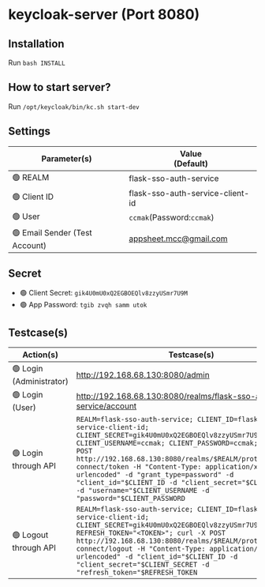 # keycloak-server (Port 8080)
## Installation
Run `bash INSTALL`
## How to start server?
Run `/opt/keycloak/bin/kc.sh start-dev`
## Settings
|Parameter(s)|Value<br/>(Default)|
|---|---|
|:green_circle: REALM|flask-sso-auth-service|
|:green_circle: Client ID|flask-sso-auth-service-client-id|
|:green_circle: User|`ccmak`(Password:`ccmak`)|
|:green_circle: Email Sender (Test Account)|appsheet.mcc@gmail.com|
## Secret
- :green_circle: Client Secret: `gik4U0mU0xQ2EGBOEQlv8zzyUSmr7U9M`
- :green_circle: App Password: `tgib zvqh samm utok`
## Testcase(s)
|Action(s)|Testcase(s)|
|---|---|
|:green_circle: Login<br/>(Administrator)|http://192.168.68.130:8080/admin|
|:green_circle: Login (User)|http://192.168.68.130:8080/realms/flask-sso-auth-service/account|
|:green_circle: Login through API|`REALM=flask-sso-auth-service; CLIENT_ID=flask-sso-auth-service-client-id; CLIENT_SECRET=gik4U0mU0xQ2EGBOEQlv8zzyUSmr7U9M; CLIENT_USERNAME=ccmak; CLIENT_PASSWORD=ccmak; curl -X POST http://192.168.68.130:8080/realms/$REALM/protocol/openid-connect/token -H "Content-Type: application/x-www-form-urlencoded" -d "grant_type=password" -d "client_id="$CLIENT_ID -d "client_secret="$CLIENT_SECRET -d "username="$CLIENT_USERNAME -d "password="$CLIENT_PASSWORD`|
|:green_circle: Logout through API|`REALM=flask-sso-auth-service; CLIENT_ID=flask-sso-auth-service-client-id; CLIENT_SECRET=gik4U0mU0xQ2EGBOEQlv8zzyUSmr7U9M; REFRESH_TOKEN="<TOKEN>"; curl -X POST http://192.168.68.130:8080/realms/$REALM/protocol/openid-connect/logout -H "Content-Type: application/x-www-form-urlencoded" -d "client_id="$CLIENT_ID -d "client_secret="$CLIENT_SECRET -d "refresh_token="$REFRESH_TOKEN`|
